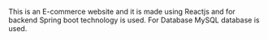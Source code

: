 This is an E-commerce website and it  is made using Reactjs and for backend Spring boot technology is used.
For Database MySQL database is used.
